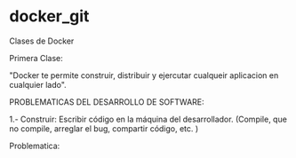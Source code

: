 # docker_git
Clases de Docker

Primera Clase:

"Docker te permite construir, distribuir y ejercutar cualqueir aplicacion en cualquier lado".

PROBLEMATICAS DEL DESARROLLO DE SOFTWARE:


1.- Construir:  Escribir código en la máquina del desarrollador. (Compile, que no compile, arreglar el bug, compartir código, etc. )


Problematica:
